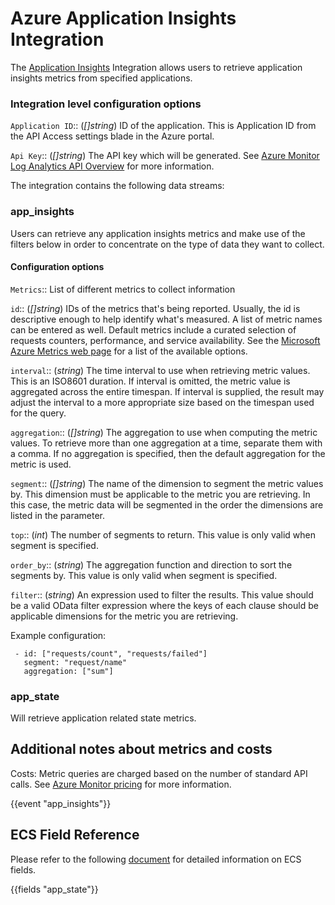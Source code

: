# Azure Application Insights Integration

The [Application Insights](https://docs.microsoft.com/en-us/azure/azure-monitor/app/app-insights-overview) Integration allows users to retrieve application insights metrics from specified applications.  

### Integration level configuration options

`Application ID`:: (_[]string_) ID of the application. This is Application ID from the API Access settings blade in the Azure portal.

`Api Key`:: (_[]string_) The API key which will be generated. See [Azure Monitor Log Analytics API Overview](https://dev.applicationinsights.io/documentation/Authorization/API-key-and-App-ID) for more information.


The integration contains the following data streams:

### app_insights
Users can retrieve any application insights metrics and make use of the filters below in order to concentrate on the type of data they want to collect.


#### Configuration options

`Metrics`:: List of different metrics to collect information

`id`:: (_[]string_) IDs of the metrics that's being reported. Usually, the id is descriptive enough to help identify what's measured.
A list of metric names can be entered as well. 
Default metrics include a curated selection of requests counters, performance, and service availability.  See the [Microsoft Azure Metrics web page](https://docs.microsoft.com/en-us/rest/api/application-insights/metrics/get#metricid) for a list of the available options.

`interval`:: (_string_) The time interval to use when retrieving metric values. This is an ISO8601 duration.
If interval is omitted, the metric value is aggregated across the entire timespan.
If interval is supplied, the result may adjust the interval to a more appropriate size based on the timespan used for the query.

`aggregation`:: (_[]string_) The aggregation to use when computing the metric values.
To retrieve more than one aggregation at a time, separate them with a comma.
If no aggregation is specified, then the default aggregation for the metric is used.

`segment`:: (_[]string_) The name of the dimension to segment the metric values by.
This dimension must be applicable to the metric you are retrieving.
In this case, the metric data will be segmented in the order the dimensions are listed in the parameter.

`top`:: (_int_) The number of segments to return. This value is only valid when segment is specified.

`order_by`:: (_string_) The aggregation function and direction to sort the segments by.
This value is only valid when segment is specified.

`filter`:: (_string_) An expression used to filter the results.
This value should be a valid OData filter expression where the keys of each clause should be applicable dimensions for the metric you are retrieving.

Example configuration:

```
 - id: ["requests/count", "requests/failed"]
   segment: "request/name"
   aggregation: ["sum"]
```


### app_state
Will retrieve application related state metrics.


## Additional notes about metrics and costs

Costs: Metric queries are charged based on the number of standard API calls. See [Azure Monitor pricing](https://azure.microsoft.com/en-us/pricing/details/monitor/) for more information. 


{{event "app_insights"}}

## ECS Field Reference

Please refer to the following [document](https://www.elastic.co/guide/en/ecs/current/ecs-field-reference.html) for detailed information on ECS fields.

{{fields "app_state"}}







